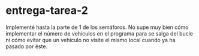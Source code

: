# entrega-tarea-2
Implementé hasta la parte de 1 de los semáforos. No supe muy bien cómo implementar
el número de vehículos en el programa para se salga del bucle ni cómo evitar que
un vehículo no visite el mismo local cuando ya ha pasado por éste.
